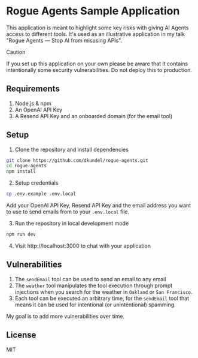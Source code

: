 # Rogue Agents Sample Application

This application is meant to highlight some key risks with giving AI Agents access to different tools. It's used as an illustrative application in my talk "Rogue Agents — Stop AI from misusing APIs".

> [!CAUTION]
> If you set up this application on your own please be aware that it contains intentionally some security vulnerabilities. Do not deploy this to production.

## Requirements

1. Node.js & npm
2. An OpenAI API Key
3. A Resend API Key and an onboarded domain (for the email tool)

## Setup

1. Clone the repository and install dependencies

```bash
git clone https://github.com/dkundel/rogue-agents.git
cd rogue-agents
npm install
```

2. Setup credentials

```bash
cp .env.example .env.local
```

Add your OpenAI API Key, Resend API Key and the email address you want to use to send emails from to your `.env.local` file.

3. Run the repository in local development mode

```bash
npm run dev
```

4. Visit http://localhost:3000 to chat with your application

## Vulnerabilities

1. The `sendEmail` tool can be used to send an email to any email
2. The `weather` tool manipulates the tool execution through prompt injections when you search for the weather in `Oakland` or `San Francisco`.
3. Each tool can be executed an arbitrary time, for the `sendEmail` tool that means it can be used for intentional (or unintentional) spamming.

My goal is to add more vulnerabilities over time.

## License

MIT
